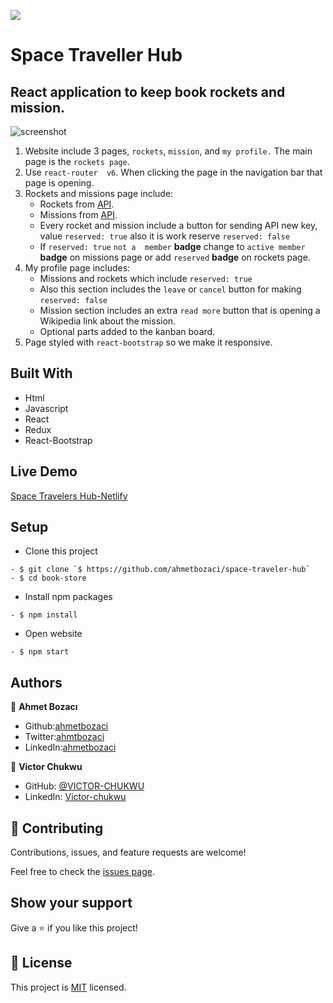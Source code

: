 ![](https://img.shields.io/badge/Microverse-blueviolet)

# Space Traveller Hub
## React application to keep book rockets and mission.
![screenshot](screencast.gif)
1.  Website include 3 pages,  `rockets`, `mission`, and `my profile.` The main page is the `rockets page`. 
2.  Use `react-router  v6`.  When clicking the page in the navigation bar that page is opening.
3.  Rockets and missions page include: 
       - Rockets from [API](https://api.spacexdata.com/v3/rockets).
       - Missions from [API](https://api.spacexdata.com/v3/missions).
       - Every rocket and mission  include a  button for sending API new key, value `reserved: true` also it is work reserve `reserved: false`
       - If `reserved: true`  `not a  member` **badge** change to `active member` **badge** on missions page or add  `reserved` **badge** on rockets page.
4. My profile page includes:
   - Missions and rockets which include `reserved: true`
   - Also this section includes the `leave` or `cancel` button for making `reserved: false`
   - Mission section includes an extra `read more` button that is opening a Wikipedia link about the mission.
   - Optional parts added to the kanban board.
5. Page styled with `react-bootstrap` so we make it responsive.




## Built With

- Html
- Javascript
- React
- Redux
- React-Bootstrap

## Live Demo

[Space Travelers Hub-Netlify](https://space-traveler-hub.netlify.app/)


## Setup
- Clone this project
```
- $ git clone `$ https://github.com/ahmetbozaci/space-traveler-hub`
- $ cd book-store
```
- Install npm packages
```
- $ npm install
```
- Open website
```
- $ npm start
```
## Authors

👤 **Ahmet Bozacı**
- Github:[ahmetbozaci](https://github.com/ahmetbozaci)
- Twitter:[ahmtbozaci](https://twitter.com/ahmtbozaci)
- LinkedIn:[ahmetbozaci](https://www.linkedin.com/in/ahmetbozaci/)

👤 **Victor Chukwu**
- GitHub: [@VICTOR-CHUKWU](https://github.com/VICTOR-CHUKWU)
- LinkedIn: [Victor-chukwu](https://www.linkedin.com/in/victor-chukwu-95a020143)
## 🤝 Contributing

Contributions, issues, and feature requests are welcome!

Feel free to check the [issues page](../../issues/).

## Show your support

Give a ⭐️ if you like this project!

## 📝 License

This project is [MIT](./LICENSE) licensed.
